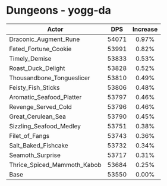 # Dungeons - yogg-da
| Actor | DPS | Increase |
|---|:---:|:---:|
|Draconic_Augment_Rune|54071|0.97%|
|Fated_Fortune_Cookie|53991|0.82%|
|Timely_Demise|53833|0.53%|
|Roast_Duck_Delight|53828|0.52%|
|Thousandbone_Tongueslicer|53810|0.49%|
|Feisty_Fish_Sticks|53806|0.48%|
|Aromatic_Seafood_Platter|53797|0.46%|
|Revenge_Served_Cold|53796|0.46%|
|Great_Cerulean_Sea|53790|0.45%|
|Sizzling_Seafood_Medley|53751|0.38%|
|Filet_of_Fangs|53743|0.36%|
|Salt_Baked_Fishcake|53732|0.34%|
|Seamoth_Surprise|53717|0.31%|
|Thrice_Spiced_Mammoth_Kabob|53684|0.25%|
|Base|53550|0.00%|
